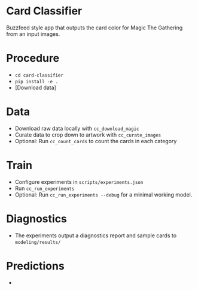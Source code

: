 # Card Classifier

Buzzfeed style app that outputs the card color for Magic The Gathering from an
input images. 

# Procedure

- `cd card-classifier`
- `pip install -e .`
- [Download data]

# Data

- Download raw data locally with `cc_download_magic`
- Curate data to crop down to artwork with `cc_curate_images`
- Optional: Run `cc_count_cards` to count the cards in each category

# Train

- Configure experiments in `scripts/experiments.json`
- Run `cc_run_experiments`
- Optional: Run `cc_run_experiments --debug` for a minimal working model. 

# Diagnostics

- The experiments output a diagnostics report and sample cards to `modeling/results/`

# Predictions

- 



